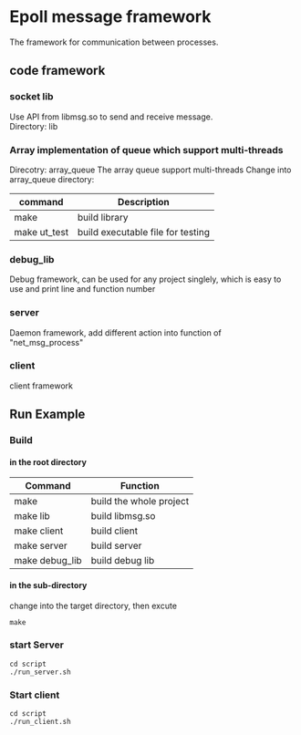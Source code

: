 # Epoll message framework 

The framework for communication between processes.

## code framework
### socket lib  
Use API from libmsg.so to send and receive message.  
Directory: lib

### Array implementation of queue which support multi-threads
Direcotry: array_queue
The array queue support multi-threads
Change into array_queue directory: 

| command      | Description                       |
| ------------ | --------------------------------- |
| make 	  	   | build library                     |
| make ut_test | build executable file for testing |

### debug_lib
Debug framework, can be used for any project singlely, which is easy to use and  print line and function number

### server 
Daemon framework, add different action into function of "net_msg_process"

### client
client framework

## Run Example 

### Build  
#### in the root directory

| Command        | Function                |
| -------------- | ----------------------- |
| make           | build the whole project |
| make lib       | build libmsg.so         |
| make client    | build client	           |
| make server    | build server            |
| make debug_lib | build debug lib 		   |

#### in the sub-directory
change into the target directory, then excute

`
make
`

### start Server

	cd script   
	./run_server.sh


### Start client

	cd script   
	./run_client.sh
